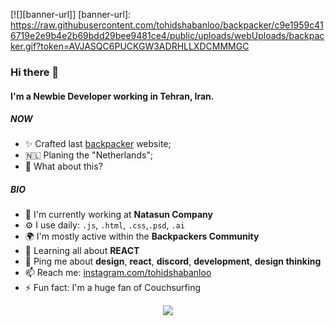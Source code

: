 [![][banner-url]]
[banner-url]: https://raw.githubusercontent.com/tohidshabanloo/backpacker/c9e1959c416719e2e9b4e2b69bdd29bee9481ce4/public/uploads/webUploads/backpacker.gif?token=AVJASQC6PUCKGW3ADRHLLXDCMMMGC

### Hi there 👋

#### I'm a Newbie Developer working in Tehran, Iran.

##### NOW

- ✨ Crafted last [backpacker](https://tohidsh.com) website;
- 🇳🇱 Planing the "Netherlands";
- 🍑 What about this?

##### BIO

- 🏢 I'm currently working at **Natasun Company**
- ⚙️ I use daily: `.js`, `.html`, `.css`,`.psd`, `.ai`
- 🌍 I'm mostly active within the **Backpackers Community**
- 🌱 Learning all about **REACT**
- 💬 Ping me about **design**, **react**, **discord**, **development**, **design thinking**
- 📫 Reach me: [instagram.com/tohidshabanloo](https://instagram.com/tohidshabanloo)
- ⚡️ Fun fact: I'm a huge fan of Couchsurfing

<p align="center">
  <img src="https://capsule-render.vercel.app/api?type=waving&color=gradient&height=60&section=footer"/>
</p>
